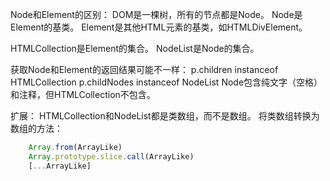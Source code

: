 Node和Element的区别：
    DOM是一棵树，所有的节点都是Node。
    Node是Element的基类。
    Element是其他HTML元素的基类，如HTMLDivElement。

HTMLCollection是Element的集合。
NodeList是Node的集合。

获取Node和Element的返回结果可能不一样：
    p.children instanceof HTMLCollection
    p.childNodes instanceof NodeList
    Node包含纯文字（空格）和注释，但HTMLCollection不包含。

扩展：
    HTMLCollection和NodeList都是类数组，而不是数组。
    将类数组转换为数组的方法：
```js
    Array.from(ArrayLike)
    Array.prototype.slice.call(ArrayLike)
    [...ArrayLike]
```